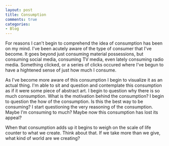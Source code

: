 ```yaml
---
layout: post
title: Consumption
comments: true
categories:
- Blog
---
```


For reasons I can't begin to comprehend the idea of consumption has been on my mind. I've been acutely aware of the type of consumer that I've become. It goes beyond just consuming material possessions, but consuming social media, consuming TV media, even lately consuming radio media. Something clicked, or a series of clicks occured where I've begun to have a hightened sense of just how much I consume. 

As I've become more aware of this consumption I begin to visualize it as an actual thing. I'm able to sit and question and contemplate this consumption as if it were some piece of abstract art. I begin to question why there is so much consumption. What is the motivation behind the consumption? I begin to question the how of the consumption. Is this the best way to be consuming? I start questioning the very reasoning of the consumption. Maybe I'm consuming to much? Maybe now this consumption has lost its appeal? 

When that consumption adds up it begins to weigh on the scale of life counter to what we create. Think about that. If we take more than we give, what kind of world are we creating?

